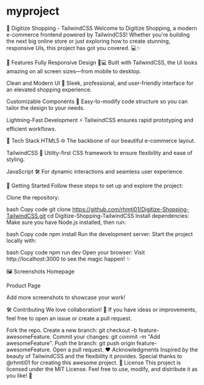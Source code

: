 # myproject



🚀 Digitize Shopping - TailwindCSS
Welcome to Digitize Shopping, a modern e-commerce frontend powered by TailwindCSS! Whether you're building the next big online store or just exploring how to create stunning, responsive UIs, this project has got you covered. 💻✨

🌟 Features
Fully Responsive Design 📱💻
Built with TailwindCSS, the UI looks amazing on all screen sizes—from mobile to desktop.

Clean and Modern UI 🎨
Sleek, professional, and user-friendly interface for an elevated shopping experience.

Customizable Components 🔧
Easy-to-modify code structure so you can tailor the design to your needs.

Lightning-Fast Development ⚡
TailwindCSS ensures rapid prototyping and efficient workflows.

🚀 Tech Stack
HTML5 🌐
The backbone of our beautiful e-commerce layout.

TailwindCSS 🎨
Utility-first CSS framework to ensure flexibility and ease of styling.

JavaScript 🛠️
For dynamic interactions and seamless user experience.

🎯 Getting Started
Follow these steps to set up and explore the project:

Clone the repository:

bash
Copy code
git clone https://github.com/rhmti01/Digitize-Shopping-TailwindCSS.git
cd Digitize-Shopping-TailwindCSS
Install dependencies:
Make sure you have Node.js installed, then run:

bash
Copy code
npm install
Run the development server:
Start the project locally with:

bash
Copy code
npm run dev
Open your browser:
Visit http://localhost:3000 to see the magic happen! ✨

🖼️ Screenshots
Homepage

Product Page

Add more screenshots to showcase your work!

🛠️ Contributing
We love collaboration! 🤝
If you have ideas or improvements, feel free to open an issue or create a pull request.

Fork the repo.
Create a new branch: git checkout -b feature-awesomeFeature.
Commit your changes: git commit -m "Add awesomeFeature".
Push the branch: git push origin feature-awesomeFeature.
Open a pull request.
❤️ Acknowledgments
Inspired by the beauty of TailwindCSS and the flexibility it provides.
Special thanks to @rhmti01 for creating this awesome project.
📜 License
This project is licensed under the MIT License. Feel free to use, modify, and distribute it as you like! 🎉


